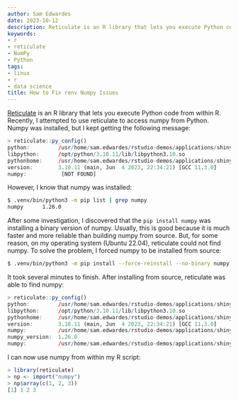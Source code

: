 ```yaml
---
author: Sam Edwardes
date: 2023-10-12
description: Reticulate is an R library that lets you execute Python code from within R. Recently, I attempted to use reticulate to access numpy from Python. Numpy was installed, but I kept getting an error message.
keywords:
- r
- reticulate
- NumPy
- Python
tags:
- linux
- r
- data science
title: How to Fix renv Numpy Issues
---
```


[Reticulate](https://github.com/rstudio/reticulate) is an R library that lets you execute Python code from within R. Recently, I attempted to use reticulate to access numpy from Python. Numpy was installed, but I kept getting the following message:

```r
> reticulate::py_config()
python:         /usr/home/sam.edwardes/rstudio-demos/applications/shiny-for-r-with-reticulate/.venv/bin/python3
libpython:      /opt/python/3.10.11/lib/libpython3.10.so
pythonhome:     /usr/home/sam.edwardes/rstudio-demos/applications/shiny-for-r-with-reticulate/.venv:/usr/home/sam.edwardes/rstudio-demos/applications/shiny-for-r-with-reticulate/.venv
version:        3.10.11 (main, Jun  4 2023, 22:34:21) [GCC 11.3.0]
numpy:           [NOT FOUND]
```



However, I know that numpy was installed:

```bash
$ .venv/bin/python3 -m pip list | grep numpy
numpy      1.26.0
```

After some investigation, I discovered that the `pip install numpy` was installing a binary version of numpy. Usually, this is good because it is much faster and more reliable than building numpy from source. But, for some reason, on my operating system (Ubuntu 22.04), reticulate could not find numpy. To solve the problem, I forced numpy to be installed from source:

```bash
$ .venv/bin/python3 -m pip install --force-reinstall --no-binary numpy numpy
```

It took several minutes to finish. After installing from source, reticulate was able to find numpy:

```r
> reticulate::py_config()
python:         /usr/home/sam.edwardes/rstudio-demos/applications/shiny-for-r-with-reticulate/.venv/bin/python3
libpython:      /opt/python/3.10.11/lib/libpython3.10.so
pythonhome:     /usr/home/sam.edwardes/rstudio-demos/applications/shiny-for-r-with-reticulate/.venv:/usr/home/sam.edwardes/rstudio-demos/applications/shiny-for-r-with-reticulate/.venv
version:        3.10.11 (main, Jun  4 2023, 22:34:21) [GCC 11.3.0]
numpy:          /usr/home/sam.edwardes/rstudio-demos/applications/shiny-for-r-with-reticulate/.venv/lib/python3.10/site-packages/numpy
numpy_version:  1.26.0
numpy:          /usr/home/sam.edwardes/rstudio-demos/applications/shiny-for-r-with-reticulate/.venv/lib/python3.10/site-packages/numpy
```

I can now use numpy from within my R script:

```r
> library(reticulate)
> np <- import("numpy")
> np$array(c(1, 2, 3))
[1] 1 2 3
```